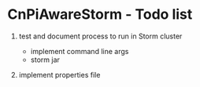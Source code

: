# CnPiAwareStorm - Todo list

1. test and document process to run in Storm cluster
    - implement command line args
    - storm jar <jar-file> <class>

2. implement properties file
